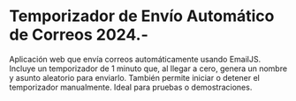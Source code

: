 # Temporizador de Envío Automático de Correos 2024.-
Aplicación web que envía correos automáticamente usando EmailJS. Incluye un temporizador de 1 minuto que, al llegar a cero, genera un nombre y asunto aleatorio para enviarlo. También permite iniciar o detener el temporizador manualmente. Ideal para pruebas o demostraciones.
